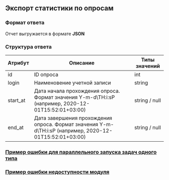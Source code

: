 ## Экспорт статистики по опросам
### Формат ответа
Отчет выгружается в формате **JSON**
### Структура ответа
| Атрибут  | Описание                                                                                                | Типы значений |
|----------|---------------------------------------------------------------------------------------------------------|---------------|
| id       | ID опроса                                                                                               | int           |
| login    | Наименовение учетной записи                                                                             | string        |
| start_at | Дата начала прохождения опроса. Формат значения Y-m-d\TH:i:sP (например, 2020-12-01T15:52:01+03:00)     | string / null |
| end_at   | Дата завершения прохождения опроса. Формат значения Y-m-d\TH:i:sP (например, 2020-12-01T15:52:01+03:00) | string / null |
### [Пример ошибки для параллельного запуска задач одного типа](https://github.com/ekvio-dev/integration-api-response-examples/blob/master/examples/v2/uniq_task_error.json)
### [Пример ошибки недоступности модуля](https://github.com/ekvio-dev/integration-api-response-examples/blob/master/examples/v2/module_unavalible_error.json)